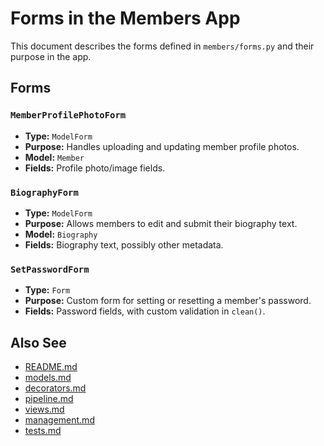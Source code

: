 # Forms in the Members App

This document describes the forms defined in `members/forms.py` and their purpose in the app.

## Forms

### `MemberProfilePhotoForm`
- **Type:** `ModelForm`
- **Purpose:** Handles uploading and updating member profile photos.
- **Model:** `Member`
- **Fields:** Profile photo/image fields.

### `BiographyForm`
- **Type:** `ModelForm`
- **Purpose:** Allows members to edit and submit their biography text.
- **Model:** `Biography`
- **Fields:** Biography text, possibly other metadata.

### `SetPasswordForm`
- **Type:** `Form`
- **Purpose:** Custom form for setting or resetting a member's password.
- **Fields:** Password fields, with custom validation in `clean()`.

## Also See
- [README.md](README.md)
- [models.md](models.md)
- [decorators.md](decorators.md)
- [pipeline.md](pipeline.md)
- [views.md](views.md)
- [management.md](management.md)
- [tests.md](tests.md)
